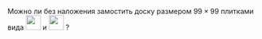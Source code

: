 Можно ли без наложения замостить доску размером $99\times 99$ плитками вида 
<img src="https://matol.nomomon.repl.co/http:&amp;&amp;matol.kz&amp;images&amp;13&amp;obl_1999_11_6_2.jpg" height="30">
и
<img src="https://matol.nomomon.repl.co/http:&amp;&amp;matol.kz&amp;images&amp;16&amp;obl_1999_11_6_1.jpg" height="30">
?